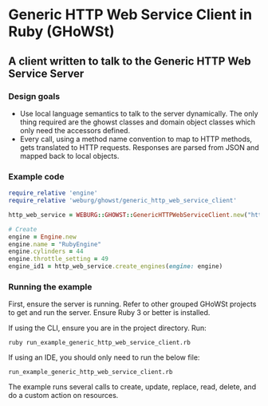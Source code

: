 # Generic HTTP Web Service Client in Ruby (GHoWSt)

## A client written to talk to the Generic HTTP Web Service Server

### Design goals

- Use local language semantics to talk to the server dynamically. The only thing
  required are the ghowst classes and domain object classes which only need the
  accessors defined.
- Every call, using a method name convention to map to HTTP methods, gets
  translated to HTTP requests. Responses are parsed from JSON and mapped back to
  local objects.

### Example code

```ruby
require_relative 'engine'
require_relative 'weburg/ghowst/generic_http_web_service_client'

http_web_service = WEBURG::GHOWST::GenericHTTPWebServiceClient.new("http://localhost:8081/generichttpws")

# Create
engine = Engine.new
engine.name = "RubyEngine"
engine.cylinders = 44
engine.throttle_setting = 49
engine_id1 = http_web_service.create_engines(engine: engine)
```

### Running the example

First, ensure the server is running. Refer to other grouped GHoWSt projects to
get and run the server. Ensure Ruby 3 or better is installed.

If using the CLI, ensure you are in the project directory. Run:

`ruby run_example_generic_http_web_service_client.rb`

If using an IDE, you should only need to run the below file:

`run_example_generic_http_web_service_client.rb`

The example runs several calls to create, update, replace, read, delete, and do
a custom action on resources.